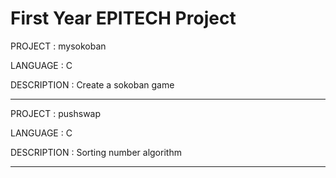 # First Year EPITECH Project

PROJECT     :   mysokoban

LANGUAGE    :   C

DESCRIPTION :   Create a sokoban game
______________________________________

PROJECT     :   pushswap

LANGUAGE    :   C

DESCRIPTION :   Sorting number algorithm
______________________________________
